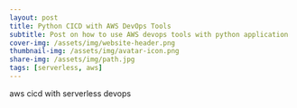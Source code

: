 ```yaml
---
layout: post
title: Python CICD with AWS DevOps Tools
subtitle: Post on how to use AWS devops tools with python application
cover-img: /assets/img/website-header.png
thumbnail-img: /assets/img/avatar-icon.png
share-img: /assets/img/path.jpg
tags: [serverless, aws]
---
```


aws cicd with serverless devops
